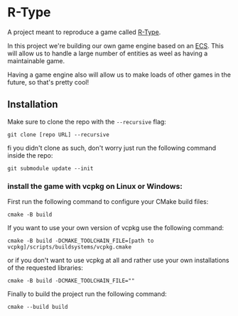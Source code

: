 # R-Type

A project meant to reproduce a game called [R-Type](https://fr.wikipedia.org/wiki/R-Type).

In this project we're building our own game engine based on an [ECS](https://en.wikipedia.org/wiki/Entity_component_system). This will allow us to handle a large number of entities as weel as having a maintainable game.

Having a game engine also will allow us to make loads of other games in the future, so that's pretty cool!

## Installation

Make sure to clone the repo with the `--recursive` flag:
```
git clone [repo URL] --recursive
```
fi you didn't clone as such, don't worry just run the following command inside the repo:
```
git submodule update --init
```

### install the game with vcpkg on Linux or Windows:

First run the following command to configure your CMake build files:
```
cmake -B build
```
If you want to use your own version of vcpkg use the following command:
```
cmake -B build -DCMAKE_TOOLCHAIN_FILE=[path to vcpkg]/scripts/buildsystems/vcpkg.cmake
```
or if you don't want to use vcpkg at all and rather use your own installations of the requested libraries:
```
cmake -B build -DCMAKE_TOOLCHAIN_FILE=""
```
Finally to build the project run the following command:
```
cmake --build build
```
